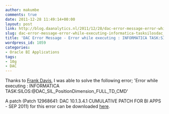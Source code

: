 ```yaml
---
author: makumbe
comments: true
date: 2011-12-28 11:49:14+00:00
layout: post
link: http://blog.daanalytics.nl/2011/12/28/dac-error-message-error-while-executing-informatica-tasksilosdac_sil_positiondimension_full_td_cmd/
slug: dac-error-message-error-while-executing-informatica-tasksilosdac_sil_positiondimension_full_td_cmd
title: 'DAC Error Message - Error while executing : INFORMATICA TASK:SILOS:@DAC_SIL_PositionDimension_FULL_TD_CMD'
wordpress_id: 1059
categories:
- Oracle BI Applications
tags:
- 10g
- DAC
---
```


Thanks to [Frank Davis](http://obieeone.com/2011/05/12/dac-error-message-the-specified-task-name-workflow-name-or-folder-name-does-not-exist-dac_xxx/), I was able to solve the following error; 'Error while executing : INFORMATICA TASK:SILOS:@DAC_SIL_PositionDimension_FULL_TD_CMD'

A patch (Patch 12968641: DAC 10.1.3.4.1 CUMULATIVE PATCH FOR BI APPS - SEP 2011) for this error can be downloaded [here](https://support.oracle.com/CSP/ui/flash.html#tab=PatchHomePage(page=PatchHomePage&id=gwq5r3o7()),(page=PatchSearchResultsHome&id=gwq5rch3(incFamilyProds=false&search=%3CSearch%3E%0A%20%20%3CFilter%20name=%22patch_number%22%20op=%22IS%22%20value=%2210052370%22%20type=%22patch_number%22/%3E%0A%20%20%3CFilter%20name=%22platform%22%20op=%22IS%22%20value=%22233,46,912,226%22%20type=%22platform%22/%3E%0A%3C/Search%3E&flag=search)),(page=PatchDetailPage&id=gwq5s8om(platformId=2000&releaseId=922101341&description=DAC%2010.1.3.4.1%20CUMULATIVE%20PATCH%20FOR%20BI%20APPS%20-%20SEP%202011&patchName=12968641&patchId=12968641&))).
